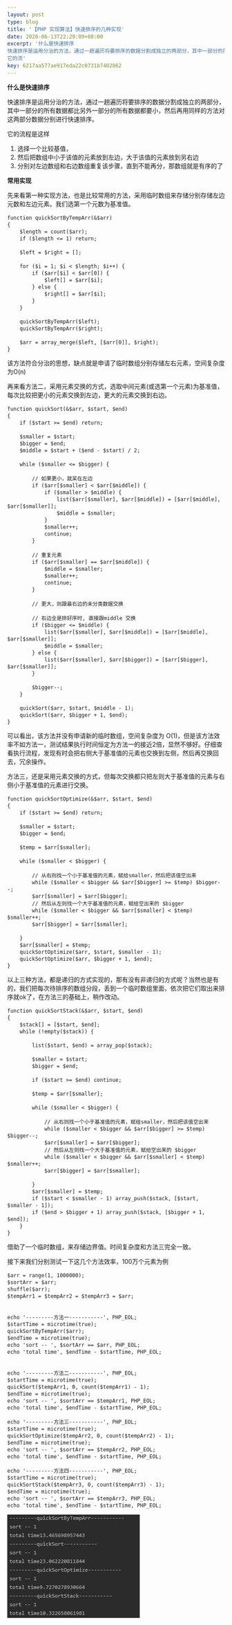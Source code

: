 ```yaml
---  
layout: post  
type: blog  
title: '【PHP 实现算法】快速排序的几种实现'  
date: 2020-06-13T22:29:09+08:00  
excerpt: '什么是快速排序
快速排序是运用分治的方法，通过一趟遍历将要排序的数据分割成独立的两部分，其中一部分的所有数据都比另外一部分的所有数据都要小，然后再用同样的方法对这两部分数据分别进行快速排序。 
它的流'  
key: 6217aa577ae917eda22c0731b7402862  
---  
```


**什么是快速排序**

快速排序是运用分治的方法，通过一趟遍历将要排序的数据分割成独立的两部分，其中一部分的所有数据都比另外一部分的所有数据都要小，然后再用同样的方法对这两部分数据分别进行快速排序。

它的流程是这样

1. 选择一个比较基值，
2. 然后把数组中小于该值的元素放到左边，大于该值的元素放到另右边
3. 分别对左边数组和右边数组重复该步骤，直到不能再分，那数组就是有序的了

**常用实现**

先来看第一种实现方法，也是比较常用的方法，采用临时数组来存储分别存储左边元数和左边元素。我们选第一个元数为基准值。

```
function quickSortByTempArr(&$arr)
{
    $length = count($arr);
    if ($length <= 1) return;

    $left = $right = [];

    for ($i = 1; $i < $length; $i++) {
        if ($arr[$i] < $arr[0]) {
            $left[] = $arr[$i];
        } else {
            $right[] = $arr[$i];
        }
    }

    quickSortByTempArr($left);
    quickSortByTempArr($right);

    $arr = array_merge($left, [$arr[0]], $right);
}
```

该方法符合分治的思想，缺点就是申请了临时数组分别存储左右元素，空间复杂度为O(n)

再来看方法二，采用元素交换的方式，选取中间元素(或选第一个元素)为基准值，每次比较把更小的元素交换到左边，更大的元素交换到右边。

```
function quickSort(&$arr, $start, $end)
{
    if ($start >= $end) return;

    $smaller = $start;
    $bigger = $end;
    $middle = $start + ($end - $start) / 2;

    while ($smaller <= $bigger) {

        // 如果更小，就呆在左边
        if ($arr[$smaller] < $arr[$middle]) {
            if ($smaller > $middle) {
                list($arr[$smaller], $arr[$middle]) = [$arr[$middle], $arr[$smaller]];
                $middle = $smaller;
            }
            $smaller++;
            continue;
        }

        // 重复元素
        if ($arr[$smaller] == $arr[$middle]) {
            $middle = $smaller;
            $smaller++;
            continue;
        }

        // 更大，则跟最右边的未分类数据交换

        // 右边全是排好序时, 直接跟middle 交换
        if ($bigger <= $middle) {
            list($arr[$smaller], $arr[$middle]) = [$arr[$middle], $arr[$smaller]];
            $middle = $smaller;
        } else {
            list($arr[$smaller], $arr[$bigger]) = [$arr[$bigger], $arr[$smaller]];
        }

        $bigger--;
    }

    quickSort($arr, $start, $middle - 1);
    quickSort($arr, $bigger + 1, $end);
}
```

可以看出，该方法并没有申请新的临时数组，空间复杂度为 O(1)，但是该方法效率不如方法一，测试结果执行时间恒定为方法一的接近2倍，显然不够好。仔细查看执行流程，发现有时会把右侧大于基准值的元素也交换到左侧，然后再交换回去，冗余操作。

方法三，还是采用元素交换的方式，但每次交换都只把左则大于基准值的元素与右侧小于基准值的元素进行交换。

```
function quickSortOptimize(&$arr, $start, $end)
{
    if ($start >= $end) return;

    $smaller = $start;
    $bigger = $end;

    $temp = $arr[$smaller];

    while ($smaller < $bigger) {

        // 从右则找一个小于基准值的元素，赋给smaller，然后把该值空出来
        while ($smaller < $bigger && $arr[$bigger] >= $temp) $bigger--;
        $arr[$smaller] = $arr[$bigger];
        // 然后从左则找一个大于基准值的元素，赋给空出来的 $bigger
        while ($smaller < $bigger && $arr[$smaller] < $temp) $smaller++;
        $arr[$bigger] = $arr[$smaller];

    }
    $arr[$smaller] = $temp;
    quickSortOptimize($arr, $start, $smaller - 1);
    quickSortOptimize($arr, $bigger + 1, $end);
}
```

以上三种方法，都是递归的方式实现的，那有没有非递归的方式呢？当然也是有的，我们把每次待排序的数组分段，丢到一个临时数组里面，依次把它们取出来排序就ok了，在方法三的基础上，稍作改动。

```
function quickSortStack(&$arr, $start, $end)
{
    $stack[] = [$start, $end];
    while (!empty($stack)) {

        list($start, $end) = array_pop($stack);

        $smaller = $start;
        $bigger = $end;

        if ($start >= $end) continue;

        $temp = $arr[$smaller];

        while ($smaller < $bigger) {

            // 从右则找一个小于基准值的元素，赋给smaller，然后把该值空出来
            while ($smaller < $bigger && $arr[$bigger] >= $temp) $bigger--;
            $arr[$smaller] = $arr[$bigger];
            // 然后从左则找一个大于基准值的元素，赋给空出来的 $bigger
            while ($smaller < $bigger && $arr[$smaller] < $temp) $smaller++;
            $arr[$bigger] = $arr[$smaller];

        }
        $arr[$smaller] = $temp;
        if ($start < $smaller - 1) array_push($stack, [$start, $smaller - 1]);
        if ($end > $bigger + 1) array_push($stack, [$bigger + 1, $end]);
    }
}
```

借助了一个临时数组，来存储边界值。时间复杂度和方法三完全一致。

接下来我们分别测试一下这几个方法效率，100万个元素为例

```
$arr = range(1, 1000000);
$sortArr = $arr;
shuffle($arr);
$tempArr1 = $tempArr2 = $tempArr3 = $arr;


echo '---------方法一-----------', PHP_EOL;
$startTime = microtime(true);
quickSortByTempArr($arr);
$endTime = microtime(true);
echo 'sort -- ', $sortArr == $arr, PHP_EOL;
echo 'total time', $endTime - $startTime, PHP_EOL;


echo '---------方法二-----------', PHP_EOL;
$startTime = microtime(true);
quickSort($tempArr1, 0, count($tempArr1) - 1);
$endTime = microtime(true);
echo 'sort -- ', $sortArr == $tempArr1, PHP_EOL;
echo 'total time', $endTime - $startTime, PHP_EOL;

echo '---------方法三-----------', PHP_EOL;
$startTime = microtime(true);
quickSortOptimize($tempArr2, 0, count($tempArr2) - 1);
$endTime = microtime(true);
echo 'sort -- ', $sortArr == $tempArr2, PHP_EOL;
echo 'total time', $endTime - $startTime, PHP_EOL;

echo '---------方法四-----------', PHP_EOL;
$startTime = microtime(true);
quickSortStack($tempArr3, 0, count($tempArr3) - 1);
$endTime = microtime(true);
echo 'sort -- ', $sortArr == $tempArr3, PHP_EOL;
echo 'total time', $endTime - $startTime, PHP_EOL;

```

![image.png](/blog/files/images/f33881bede268c0c02f0fab593621e68.png "image.png")
